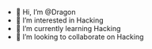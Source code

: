 - 👋 Hi, I’m @Dragon
- 👀 I’m interested in Hacking
- 🌱 I’m currently learning Hacking
- 💞️ I’m looking to collaborate on Hacking


<!---
Dragon-1645/Dragon-1645 is a ✨ special ✨ repository because its `README.md` (this file) appears on your GitHub profile.
You can click the Preview link to take a look at your changes.
--->
